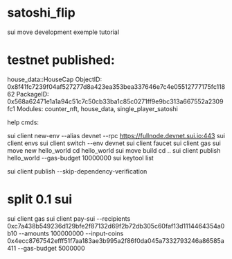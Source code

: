 # satoshi_flip
sui move development exemple tutorial

# testnet published:
house_data::HouseCap ObjectID: 0x8f41fc7239f04af527277d8a423ea353bea337646e7c4e05512777175fc11862
PackageID: 0x568a62471e1a1a94c51c7c50cb33ba1c85c0271ff9e9bc313a667552a2309fc1 
Modules: counter_nft, house_data, single_player_satoshi      

help cmds:

sui client new-env --alias devnet --rpc https://fullnode.devnet.sui.io:443
sui client envs
sui client switch --env devnet
sui client faucet
sui client gas
sui move new hello_world
cd hello_world
sui move build
cd ..
sui client publish hello_world --gas-budget 10000000
sui keytool list

sui client publish --skip-dependency-verification

# split 0.1 sui
sui client gas
sui client pay-sui --recipients 0xc7a438b549236d129bfe2f87132d69f2b72db305c60faf13d1114464354a0b10 --amounts 100000000 --input-coins 0x4ecc8767542efff51f7aa183ae3b995a2f86f0da045a7332793246a86585a411 --gas-budget 5000000